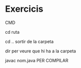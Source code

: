 # Exercicis

CMD

cd ruta

cd .. sortir de la carpeta

dir per veure que hi ha a la carpeta

javac nom.java PER COMPILAR

